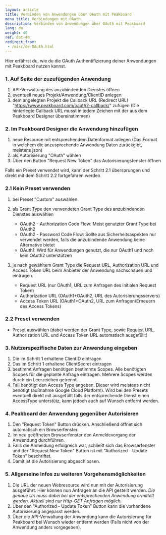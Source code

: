 ```yaml
---
layout: article
title: Verbinden von Anwendungen über OAuth mit Peakboard
menu_title: Verbindungen mit OAuth
description: Verbinden von Anwendungen über OAuth mit Peakboard
lang: de
weight: 40
ref: dat-40
redirect_from:
 - /misc/de-OAuth.html
---
```


Hier erfährst du, wie du die OAuth Authentifizierung deiner Anwendungen mit Peakboard nutzen kannst.

### 1. Auf Seite der zuzufügenden Anwendung

1. API-Verwaltung des anzubindenden Dienstes öffnen
2. eventuell neues Projekt/Anwendung/ClientID anlegen
3. dem angelegten Projekt die Callback URL (Redirect URL) "https://www.peakboard.com/oauth2-callback/" zufügen (Die hinterlegte Callback URL musst in jedem Zeichen mit der aus dem Peakboard Designer übereinstimmen)

### 2. Im Peakboard Designer die Anwendung hinzufügen

1. neue Resource mit entsprechendem Datenformat anlegen (Das Format in welchem die anzusprechende Anwendung Daten zurückgibt, meistens json)
2. als Autorisierung "OAuth" wählen
3. Über den Button "Request New Token" das Autorisierungsfenster öffnen

<div class="box-tip" markdown="1">
Falls ein Preset verwendet wird, kann der Schritt 2.1 übersprungen und direkt mit dem Schritt 2.2 fortgefahren werden.
</div>

### 2.1 Kein Preset verwenden

1. bei Preset "Custom" auswählen
2. als Grant Type den verwendeten Grant Type des anzubindenden Dienstes auswählen

    - OAuth2 - Authorization Code Flow: Meist genutzter Grant Type bei OAuth2
    - OAuth2 - Password Code Flow: Sollte aus Sicherheitsaspekten nur verwendet werden, falls die anzubindende Anwendung keine Alternative bietet
    - OAuth1: Wird für Anwendungen genutzt, die nur OAuth1 und noch kein OAuth2 unterstützen
3. je nach gewähltem Grant Type die Request URL, Authorization URL und Access Token URL beim Anbieter der Anwendung nachschauen und eintragen.

    - Request URL (nur OAuth1, URL zum Anfragen des initialen Request Token)
    - Authorization URL (OAuth1+OAuth2, URL des Autorisierungsservers)
    - Access Token URL (OAuth1+OAuth2, URL zum Anfragen/Erneuern des Access Tokens)

### 2.2 Preset verwenden

- Preset auswählen (dabei werden der Grant Type, sowie Request URL, Authorization URL und Access Token URL automatisch ausgefüllt)

### 3. Nutzerspezifische Daten zur Anwendung eingeben

1. Die im Schritt 1 erhaltene ClientID eintragen
2. Das im Schritt 1 erhaltene ClientSecret eintragen
3. bestimmt Anfragen benötigen bestimmte Scopes. Alle benötigten Scopes für die geplante Anfrage eintragen. Mehrere Scopes werden durch ein Leerzeichen getrennt.
4. Fall benötigt den Access Type angeben. Dieser wird meistens nicht benötigt (außnahme Google Cloud Platform). Wird bei den Presets eventuell direkt mit ausgefüllt falls der entsprechende Dienst einen AccessType unterstütz, kann jedoch auch auf Wunsch entfernt werden.

### 4. Peakboard der Anwendung gegenüber Autorisieren

1. Den "Request Token" Button drücken. Anschließend öffnet sich automatisch ein Browserfenster.
2. Im neu geöffneten Browserfenster den Anmeldevorgang der Anwendung durchführen.
3. Falls die Anmeldung erfolgreich war, schließt sich das Browserfenster und der "Request New Token" Button ist mit "Authorized - Update Token" beschriftet.
4. Damit ist die Autorisierung abgeschlossen.

### 5. Allgemeine Infos zu weiteren Vorgehensmöglichkeiten

1. Die URL der neuen Webresource wird nun mit der Autorisierung ausgeführt. Hier können nun Anfragen an die API gestellt werden. *Die genaue Url muss dabei bei der entsprechenden Anwendung ermittelt werden. Aktuell sind nur Http-GET Anfragen möglich.*
2. Über den "Authorized - Update Token" Button kann die vorhandene Autorisierung angepasst werden.
3. Über die API-Verwaltung der Anwendung kann die Autorisierung für Peakboard bei Wunsch wieder entfernt werden (Falls nicht von der Anwendung anders vorgegeben).
